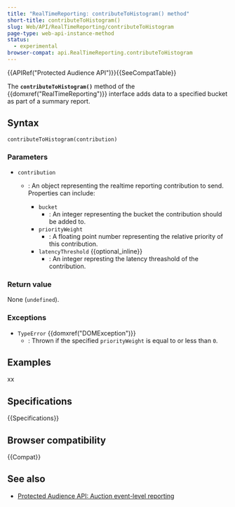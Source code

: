 ```yaml
---
title: "RealTimeReporting: contributeToHistogram() method"
short-title: contributeToHistogram()
slug: Web/API/RealTimeReporting/contributeToHistogram
page-type: web-api-instance-method
status:
  - experimental
browser-compat: api.RealTimeReporting.contributeToHistogram
---
```


{{APIRef("Protected Audience API")}}{{SeeCompatTable}}

The **`contributeToHistogram()`** method of the
{{domxref("RealTimeReporting")}} interface adds data to a specified bucket as part of a summary report.

## Syntax

```js-nolint
contributeToHistogram(contribution)
```

### Parameters

- `contribution`

  - : An object representing the realtime reporting contribution to send. Properties can include:

    - `bucket`
      - : An integer representing the bucket the contribution should be added to.
    - `priorityWeight`
      - : A floating point number representing the relative priority of this contribution.
    - `latencyThreshold` {{optional_inline}}
      - : An integer represting the latency threashold of the contribution.

### Return value

None (`undefined`).

### Exceptions

- `TypeError` {{domxref("DOMException")}}
  - : Thrown if the specified `priorityWeight` is equal to or less than `0`.

## Examples

xx

## Specifications

{{Specifications}}

## Browser compatibility

{{Compat}}

## See also

- [Protected Audience API: Auction event-level reporting](/en-US/docs/Web/API/Protected_Audience_API/Auction_event-level_reporting)
